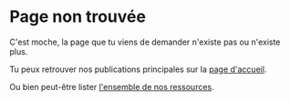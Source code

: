 # Page non trouvée

C'est moche, la page que tu viens de demander n'existe pas ou n'existe plus.

Tu peux retrouver nos publications principales sur la [page d'accueil](/).

Ou bien peut-être lister [l'ensemble de nos ressources](site/sommaire.html).
